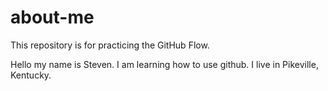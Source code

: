 # about-me
This repository is for practicing the GitHub Flow.

Hello my name is Steven. I am learning how to use github.
I live in Pikeville, Kentucky.
